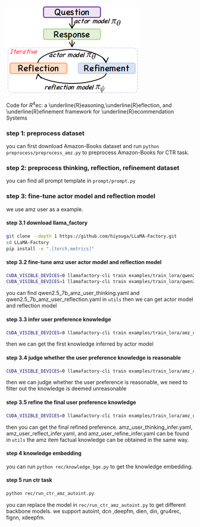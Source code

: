 ![# R4ec](inference_refimenent.png)

Code for $R^{4}$ec: a \underline{R}easoning,\underline{R}eflection, and \underline{R}efinement framework for \underline{R}ecommendation Systems

### step 1: preprocess dataset
you can first download Amazon-Books dataset and run `python preprocess/preprocess_amz.py` to preprocess Amazon-Books for CTR task.

### step 2: preprocess thinking, reflection, refinement dataset
you can find all prompt template in `prompt/prompt.py`

### step 3: fine-tune actor model and reflection model
we use amz user as a example.
#### step 3.1 download llama_factory
```bash
git clone --depth 1 https://github.com/hiyouga/LLaMA-Factory.git
cd LLaMA-Factory
pip install -e ".[torch,metrics]"
```
#### step 3.2 fine-tune amz user actor model and reflection model
```bash
CUDA_VISIBLE_DEVICES=0 llamafactory-cli train examples/train_lora/qwen2.5_7b_amz_user_thinking.yaml
CUDA_VISIBLE_DEVICES=1 llamafactory-cli train examples/train_lora/qwen2.5_7b_amz_user_reflection.yaml
```
you can find qwen2.5_7b_amz_user_thinking.yaml and qwen2.5_7b_amz_user_reflection.yaml in `utils`
then we can get actor model and reflection model

#### step 3.3 infer user preference knowledge
```bash
CUDA_VISIBLE_DEVICES=0 llamafactory-cli train examples/train_lora/amz_user_thinking_infer.yaml
```
then we can get the first knowledge inferred by actor model 

#### step 3.4 judge whether the user preference knowledge is reasonable
```bash
CUDA_VISIBLE_DEVICES=0 llamafactory-cli train examples/train_lora/amz_user_reflect_infer.yaml
```
then we can judge whether the user preference is reasonable, we need to filter out the knowledge is deemed unreasonable

#### step 3.5 refine the final user preference knowledge
```bash
CUDA_VISIBLE_DEVICES=0 llamafactory-cli train examples/train_lora/amz_user_refine_infer.yaml
```
then you can get the final refined preference.
amz_user_thinking_infer.yaml, amz_user_reflect_infer.yaml, and amz_user_refine_infer.yaml can be found in `utils`
the amz item factual knowledge can be obtained in the same way.

#### step 4 knowledge embedding
you can run `python rec/knowledge_bge.py` to get the knowledge embedding.

#### step 5 run ctr task
```bash
python rec/run_ctr_amz_autoint.py 
```
you can replace the model in `rec/run_ctr_amz_autoint.py` to get different backbone models.
we support autoint, dcn ,deepfm, dien, din, gru4rec, fignn, xdeepfm.

